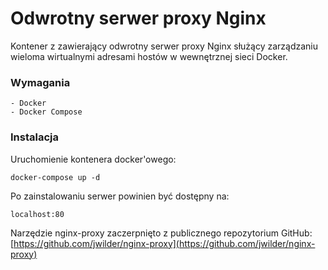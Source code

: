 # Odwrotny serwer proxy Nginx

Kontener z zawierający odwrotny serwer proxy Nginx służący zarządzaniu wieloma wirtualnymi adresami hostów w wewnętrznej sieci Docker.

### Wymagania
```
- Docker
- Docker Compose
```

### Instalacja

Uruchomienie kontenera docker'owego:
```
docker-compose up -d
```
Po zainstalowaniu serwer powinien być dostępny na:
```
localhost:80
```

Narzędzie nginx-proxy zaczerpnięto z publicznego repozytorium GitHub:
[https://github.com/jwilder/nginx-proxy](https://github.com/jwilder/nginx-proxy)
